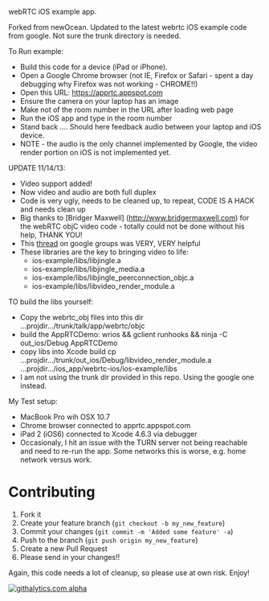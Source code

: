 webRTC iOS example app.

Forked from newOcean.  Updated to the latest webrtc iOS example code from google.  Not sure the trunk directory is needed.

To Run example:

- Build this code for a device (iPad or iPhone).
- Open a Google Chrome browser (not IE, Firefox or Safari - spent a day debugging why Firefox was not working - CHROME!!)
- Open this URL: https://apprtc.appspot.com
- Ensure the camera on your laptop has an image
- Make not of the room number in the URL after loading web page
- Run the iOS app and type in the room number
- Stand back .... Should here feedback audio between your laptop and iOS device.
- NOTE - the audio is the only channel implemented by Google, the video render portion on iOS is not implemented yet.


UPDATE 11/14/13:
- Video support added!
- Now video and audio are both full duplex
- Code is very ugly, needs to be cleaned up, to repeat, CODE IS A HACK and needs clean up
- Big thanks to [Bridger Maxwell] (http://www.bridgermaxwell.com) for the webRTC objC video code - totally could not be done without his help, THANK YOU!
- This [thread](https://groups.google.com/forum/#!msg/discuss-webrtc/vBD_A7gY9Io/I5YFux--6HgJ) on google groups was VERY, VERY helpful
- These libraries are the key to bringing video to life:
    - ios-example/libs/libjingle.a
    - ios-example/libs/libjingle_media.a
    - ios-example/libs/libjingle_peerconnection_objc.a
    - ios-example/libs/libvideo_render_module.a

TO build the libs yourself:
- Copy the webrtc_obj files into this dir ...projdir.../trunk/talk/app/webrtc/objc
- build the AppRTCDemo: wrios && gclient runhooks && ninja -C out_ios/Debug AppRTCDemo
- copy libs into Xcode build cp ...projdir.../trunk/out_ios/Debug/libvideo_render_module.a ...projdir.../ios_app/webrtc-ios/ios-example/libs
- I am not using the trunk dir provided in this repo.  Using the google one instead.

My Test setup:
- MacBook Pro wih OSX 10.7
- Chrome browser connected to apprtc.appspot.com
- iPad 2 (iOS6) connected to Xcode 4.6.3 via debugger
- Occasionaly, I hit an issue with the TURN server not being reachable and need to re-run the app.  Some networks this is worse, e.g. home network versus work.

Contributing
============

1. Fork it
2. Create your feature branch (`git checkout -b my_new_feature`)
3. Commit your changes (`git commit -m 'Added some feature' -a`)
4. Push to the branch (`git push origin my_new_feature`)
5. Create a new Pull Request
6. Please send in your changes!!

Again, this code needs a lot of cleanup, so please use at own risk.  Enjoy!

[![githalytics.com alpha](https://cruel-carlota.pagodabox.com/5c7e1bbbe17ad374c801eb2e65094a02 "githalytics.com")](http://githalytics.com/gandg/webrtc-ios)

